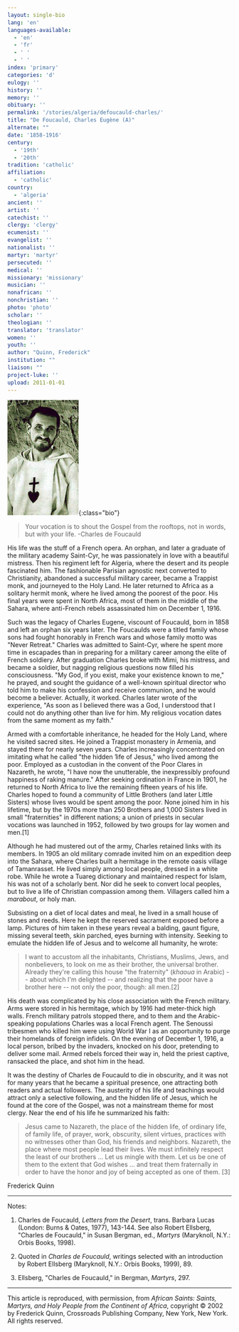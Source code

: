 ```yaml
---
layout: single-bio
lang: 'en'
languages-available:
  - 'en'
  - 'fr'
  - ' '
  - ' '
index: 'primary'
categories: 'd'
eulogy: ''
history: ''
memory: ''
obituary: ''
permalink: '/stories/algeria/defoucauld-charles/'
title: "De Foucauld, Charles Eugène (A)"
alternate: ""
date: '1858-1916'
century:
  - '19th'
  - '20th'
tradition: 'catholic'
affiliation:
  - 'catholic'
country:
  - 'algeria'
ancient: ''
artist: ''
catechist: ''
clergy: 'clergy'
ecumenist: ''
evangelist: ''
nationalist: ''
martyr: 'martyr'
persecuted: ''
medical: ''
missionary: 'missionary'
musician: ''
nonafrican: ''
nonchristian: ''
photo: 'photo'
scholar: ''
theologian: ''
translator: 'translator'
women: ''
youth: ''
author: "Quinn, Frederick"
institution: ""
liaison: ""
project-luke: ''
upload: 2011-01-01
---
```


![Charles de Foucauld](/images/bio-pics/algeria/defoucauld-charles/ChdeFoucauld.jpg){:class="bio"}

> Your vocation is to shout the Gospel from the rooftops, not in words, but with your life.
> -Charles de Foucauld

His life was the stuff of a French opera. An orphan, and later a graduate of the military academy Saint-Cyr, he was passionately in love with a beautiful mistress. Then his regiment left for Algeria, where the desert and its people fascinated him. The fashionable Parisian agnostic next converted to Christianity, abandoned a successful military career, became a Trappist monk, and journeyed to the Holy Land. He later returned to Africa as a solitary hermit monk, where he lived among the poorest of the poor. His final years were spent in North Africa, most of them in the middle of the Sahara, where anti-French rebels assassinated him on December 1, 1916.

Such was the legacy of Charles Eugene, viscount of Foucauld, born in 1858 and left an orphan six years later. The Foucaulds were a titled family whose sons had fought honorably in French wars and whose family motto was "Never Retreat." Charles was admitted to Saint-Cyr, where he spent more time in escapades than in preparing for a military career among the elite of French soldiery. After graduation Charles broke with Mimi, his mistress, and became a soldier, but nagging religious questions now filled his consciousness. "My God, if you exist, make your existence known to me," he prayed, and sought the guidance of a well-known spiritual director who told him to make his confession and receive communion, and he would become a believer. Actually, it worked. Charles later wrote of the experience, "As soon as I believed there was a God, I understood that I could not do anything other than live for him. My religious vocation dates from the same moment as my faith."

Armed with a comfortable inheritance, he headed for the Holy Land, where he visited sacred sites. He joined a Trappist monastery in Armenia, and stayed there for nearly seven years. Charles increasingly concentrated on imitating what he called "the hidden 1ife of Jesus," who lived among the poor. Employed as a custodian in the convent of the Poor Clares in Nazareth, he wrote, "I have now the unutterable, the inexpressibly profound happiness of raking manure." After seeking ordination in France in 1901, he returned to North Africa to live the remaining fifteen years of his life. Charles hoped to found a community of Little Brothers (and later Little Sisters) whose lives would be spent among the poor. None joined him in his lifetime, but by the 1970s more than 250 Brothers and 1,000 Sisters lived in small "fraternities" in different nations; a union of priests in secular vocations was launched in 1952, followed by two groups for lay women and men.[1]

Although he had mustered out of the army, Charles retained links with its members. In 1905 an old military comrade invited him on an expedition deep into the Sahara, where Charles built a hermitage in the remote oasis village of Tamanrasset. He lived simply among local people, dressed in a white robe. While he wrote a Tuareg dictionary and maintained respect for Islam, his was not of a scholarly bent. Nor did he seek to convert local peoples, but to live a life of Christian compassion among them. Villagers called him a *marabout*, or holy man.

Subsisting on a diet of local dates and meal, he lived in a small house of stones and reeds. Here he kept the reserved sacrament exposed before a lamp. Pictures of him taken in these years reveal a balding, gaunt figure, missing several teeth, skin parched, eyes burning with intensity. Seeking to emulate the hidden life of Jesus and to welcome all humanity, he wrote:

> I want to accustom all the inhabitants, Christians, Muslims, Jews, and nonbelievers, to look on me as their brother, the universal brother. Already they're calling this house "the fraternity" (*khaoua* in Arabic) -- about which I'm delighted -- and realizing that the poor have a brother here -- not only the poor, though: all men.[2]

His death was complicated by his close association with the French military. Arms were stored in his hermitage, which by 1916 had meter-thick high walls. French military patrols stopped there, and to them and the Arabic-speaking populations Charles was a local French agent. The Senoussi tribesmen who killed him were using World War I as an opportunity to purge their homelands of foreign infidels. On the evening of December 1, 1916, a local person, bribed by the invaders, knocked on his door, pretending to deliver some mail. Armed rebels forced their way in, held the priest captive, ransacked the place, and shot him in the head.

It was the destiny of Charles de Foucauld to die in obscurity, and it was not for many years that he became a spiritual presence, one attracting both readers and actual followers. The austerity of his life and teachings would attract only a selective following, and the hidden life of Jesus, which he found at the core of the Gospel, was not a mainstream theme for most clergy. Near the end of his life he summarized his faith:

> Jesus came to Nazareth, the place of the hidden life,
> of ordinary life, of family life, of prayer, work,
> obscurity, silent virtues, practices with no witnesses
> other than God, his friends and neighbors. Nazareth,
> the place where most people lead their lives. We
> must infinitely respect the least of our brothers
> ... Let us mingle with them. Let us be one of them
> to the extent that God wishes ... and treat them
> fraternally in order to have the honor and joy of
> being accepted as one of them. [3]

Frederick Quinn

---

Notes:

1. Charles de Foucauld, *Letters from the Desert*, trans. Barbara Lucas (London: Burns &amp; Oates, 1977), 143-144. See also Robert Ellsberg, "Charles de Foucauld," in Susan Bergman, ed., *Martyrs* (Maryknoll, N.Y.: Orbis Books, 1998).

2. Quoted in *Charles de Foucauld*, writings selected with an introduction by Robert Ellsberg (Maryknoll, N.Y.: Orbis Books, 1999), 89.

3. Ellsberg, "Charles de Foucauld," in Bergman, *Martyrs*, 297.

---

This article is reproduced, with permission, from *African Saints: Saints, Martyrs, and Holy People from the Continent of Africa*, copyright &copy; 2002 by Frederick Quinn, Crossroads Publishing Company, New York, New York.  All rights reserved.
